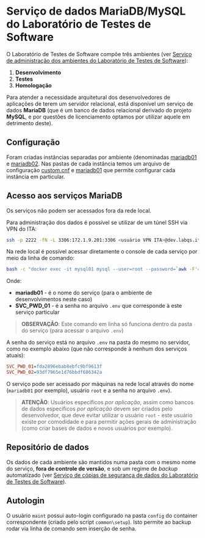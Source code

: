 # Serviço de dados **MariaDB/MySQL** do Laboratório de Testes de Software

O Laboratório de Testes de Software compõe três ambientes (ver [Serviço de administração dos ambientes do Laboratório de Testes de Software](../httpd/README.md)):

1. **Desenvolvimento**
1. **Testes**
1. **Homologação**

Para atender a necessidade arquitetural dos desenvolvedores de aplicações de terem um servidor relacional, está disponível um serviço de dados **MariaDB** (que é um banco de dados relacional derivado do projeto **MySQL**, e por questões de licenciamento optamos por utilizar aquele em detrimento deste).

## Configuração

Foram criadas instâncias separadas por ambiente (denominadas [mariadb01](./mariadb01) e [mariadb02](./mariadb02). Nas pastas de cada instância temos um arquivo de configuração [custom.cnf](./mariadb02) e [mariadb01](./mariadb01/custom.cnf) que permite configurar cada instância em particular.

## Acesso aos serviços **MariaDB**

Os serviços não podem ser acessados fora da rede local.

Para administração dos dados é possível se utilizar de um túnel SSH via VPN do ITA:

```bash
ssh -p 2222 -fN -L 3306:172.1.9.201:3306 <usuário VPN ITA>@dev.labqs.ita.br
```

Na rede local é possível acessar diretamente o console de cada serviço por meio da linha de comando:

```bash
bash -c "docker exec -it mysql01 mysql --user=root --password=`awk -F'=' '/SVC_PWD_01/{ printf("%s\n",$2) }' .env` -P 3306"
```

Onde:
* **mariadb01** - é o nome do serviço (para o ambiente de desenvolvimentos neste caso)
* **SVC_PWD_01** - é a senha no arquivo `.env` que corresponde à este serviço particular

> **OBSERVAÇÃO**: Este comando em linha só funciona dentro da pasta do serviço (para acessar o arquivo `.env`)

A senha do serviço está no arquivo `.env` na pasta do mesmo no servidor, como no exemplo abaixo (que não corresponde à nenhum dos serviços atuais):

```ini
SVC_PWD_01=fda2896ebab8ebfc9bf9613f
SVC_PWD_02=93df7965e1d76bbdf686342a
```

O serviço pode ser acessado por máquinas na rede local através do nome (`mariadb01` por exemplo), usuário `root` e a senha no arquivo `.env`).

> **ATENÇÃO**: Usuários específicos *por aplicação*, assim como bancos de dados específicos *por aplicação* devem ser criados pelo desenvolvedor, que deve evitar utilizar o usuário `root` - este usuário existe por comodidade e para permitir ações gerais de administração (como criar bases de dados e novos usuários por exemplo).

## Repositório de dados

Os dados de cada ambiente são mantidos numa pasta com o mesmo nome do serviço, **fora de controle de versão**, e sob um regime de _backup_ automatizado (ver [Serviço de cópias de segurança de dados do Laboratório de Testes de Software](../backup/README.md)).

## Autologin

O usuário `maint` possui auto-login configurado na pasta `config` do container correspondente (criado pelo script `common\setup`). Isto permite ao backup rodar via linha de comando sem inserção de senha.